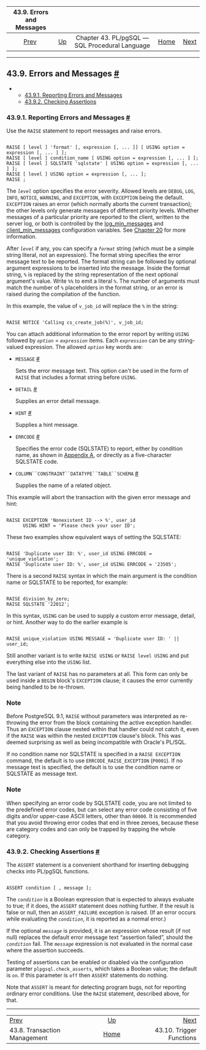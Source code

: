 <!--?xml version="1.0" encoding="UTF-8" standalone="no"?-->

|                     43.9. Errors and Messages                     |                                                                     |                                                |                                                       |                                                          |
| :---------------------------------------------------------------: | :------------------------------------------------------------------ | :--------------------------------------------: | ----------------------------------------------------: | -------------------------------------------------------: |
| [Prev](plpgsql-transactions.html "43.8. Transaction Management")  | [Up](plpgsql.html "Chapter 43. PL/pgSQL — SQL Procedural Language") | Chapter 43. PL/pgSQL — SQL Procedural Language | [Home](index.html "PostgreSQL 17devel Documentation") |  [Next](plpgsql-trigger.html "43.10. Trigger Functions") |

***

## 43.9. Errors and Messages [#](#PLPGSQL-ERRORS-AND-MESSAGES)

*   *   [43.9.1. Reporting Errors and Messages](plpgsql-errors-and-messages.html#PLPGSQL-STATEMENTS-RAISE)
    *   [43.9.2. Checking Assertions](plpgsql-errors-and-messages.html#PLPGSQL-STATEMENTS-ASSERT)

### 43.9.1. Reporting Errors and Messages [#](#PLPGSQL-STATEMENTS-RAISE)



Use the `RAISE` statement to report messages and raise errors.

```

RAISE [ level ] 'format' [, expression [, ... ]] [ USING option = expression [, ... ] ];
RAISE [ level ] condition_name [ USING option = expression [, ... ] ];
RAISE [ level ] SQLSTATE 'sqlstate' [ USING option = expression [, ... ] ];
RAISE [ level ] USING option = expression [, ... ];
RAISE ;
```

The *`level`* option specifies the error severity. Allowed levels are `DEBUG`, `LOG`, `INFO`, `NOTICE`, `WARNING`, and `EXCEPTION`, with `EXCEPTION` being the default. `EXCEPTION` raises an error (which normally aborts the current transaction); the other levels only generate messages of different priority levels. Whether messages of a particular priority are reported to the client, written to the server log, or both is controlled by the [log\_min\_messages](runtime-config-logging.html#GUC-LOG-MIN-MESSAGES) and [client\_min\_messages](runtime-config-client.html#GUC-CLIENT-MIN-MESSAGES) configuration variables. See [Chapter 20](runtime-config.html "Chapter 20. Server Configuration") for more information.

After *`level`* if any, you can specify a *`format`* string (which must be a simple string literal, not an expression). The format string specifies the error message text to be reported. The format string can be followed by optional argument expressions to be inserted into the message. Inside the format string, `%` is replaced by the string representation of the next optional argument's value. Write `%%` to emit a literal `%`. The number of arguments must match the number of `%` placeholders in the format string, or an error is raised during the compilation of the function.

In this example, the value of `v_job_id` will replace the `%` in the string:

```

RAISE NOTICE 'Calling cs_create_job(%)', v_job_id;
```

You can attach additional information to the error report by writing `USING` followed by *`option`* = *`expression`* items. Each *`expression`* can be any string-valued expression. The allowed *`option`* key words are:

*   `MESSAGE` [#](#RAISE-USING-OPTION-MESSAGE)

    Sets the error message text. This option can't be used in the form of `RAISE` that includes a format string before `USING`.

*   `DETAIL` [#](#RAISE-USING-OPTION-DETAIL)

    Supplies an error detail message.

*   `HINT` [#](#RAISE-USING-OPTION-HINT)

    Supplies a hint message.

*   `ERRCODE` [#](#RAISE-USING-OPTION-ERRCODE)

    Specifies the error code (SQLSTATE) to report, either by condition name, as shown in [Appendix A](errcodes-appendix.html "Appendix A. PostgreSQL Error Codes"), or directly as a five-character SQLSTATE code.

*   `COLUMN``CONSTRAINT``DATATYPE``TABLE``SCHEMA` [#](#RAISE-USING-OPTION-COLUMN)

    Supplies the name of a related object.

This example will abort the transaction with the given error message and hint:

```

RAISE EXCEPTION 'Nonexistent ID --> %', user_id
      USING HINT = 'Please check your user ID';
```

These two examples show equivalent ways of setting the SQLSTATE:

```

RAISE 'Duplicate user ID: %', user_id USING ERRCODE = 'unique_violation';
RAISE 'Duplicate user ID: %', user_id USING ERRCODE = '23505';
```

There is a second `RAISE` syntax in which the main argument is the condition name or SQLSTATE to be reported, for example:

```

RAISE division_by_zero;
RAISE SQLSTATE '22012';
```

In this syntax, `USING` can be used to supply a custom error message, detail, or hint. Another way to do the earlier example is

```

RAISE unique_violation USING MESSAGE = 'Duplicate user ID: ' || user_id;
```

Still another variant is to write `RAISE USING` or `RAISE level USING` and put everything else into the `USING` list.

The last variant of `RAISE` has no parameters at all. This form can only be used inside a `BEGIN` block's `EXCEPTION` clause; it causes the error currently being handled to be re-thrown.

### Note

Before PostgreSQL 9.1, `RAISE` without parameters was interpreted as re-throwing the error from the block containing the active exception handler. Thus an `EXCEPTION` clause nested within that handler could not catch it, even if the `RAISE` was within the nested `EXCEPTION` clause's block. This was deemed surprising as well as being incompatible with Oracle's PL/SQL.

If no condition name nor SQLSTATE is specified in a `RAISE EXCEPTION` command, the default is to use `ERRCODE_RAISE_EXCEPTION` (`P0001`). If no message text is specified, the default is to use the condition name or SQLSTATE as message text.

### Note

When specifying an error code by SQLSTATE code, you are not limited to the predefined error codes, but can select any error code consisting of five digits and/or upper-case ASCII letters, other than `00000`. It is recommended that you avoid throwing error codes that end in three zeroes, because these are category codes and can only be trapped by trapping the whole category.

### 43.9.2. Checking Assertions [#](#PLPGSQL-STATEMENTS-ASSERT)



The `ASSERT` statement is a convenient shorthand for inserting debugging checks into PL/pgSQL functions.

```

ASSERT condition [ , message ];
```

The *`condition`* is a Boolean expression that is expected to always evaluate to true; if it does, the `ASSERT` statement does nothing further. If the result is false or null, then an `ASSERT_FAILURE` exception is raised. (If an error occurs while evaluating the *`condition`*, it is reported as a normal error.)

If the optional *`message`* is provided, it is an expression whose result (if not null) replaces the default error message text “assertion failed”, should the *`condition`* fail. The *`message`* expression is not evaluated in the normal case where the assertion succeeds.

Testing of assertions can be enabled or disabled via the configuration parameter `plpgsql.check_asserts`, which takes a Boolean value; the default is `on`. If this parameter is `off` then `ASSERT` statements do nothing.

Note that `ASSERT` is meant for detecting program bugs, not for reporting ordinary error conditions. Use the `RAISE` statement, described above, for that.

***

|                                                                   |                                                                     |                                                          |
| :---------------------------------------------------------------- | :-----------------------------------------------------------------: | -------------------------------------------------------: |
| [Prev](plpgsql-transactions.html "43.8. Transaction Management")  | [Up](plpgsql.html "Chapter 43. PL/pgSQL — SQL Procedural Language") |  [Next](plpgsql-trigger.html "43.10. Trigger Functions") |
| 43.8. Transaction Management                                      |        [Home](index.html "PostgreSQL 17devel Documentation")        |                                 43.10. Trigger Functions |
